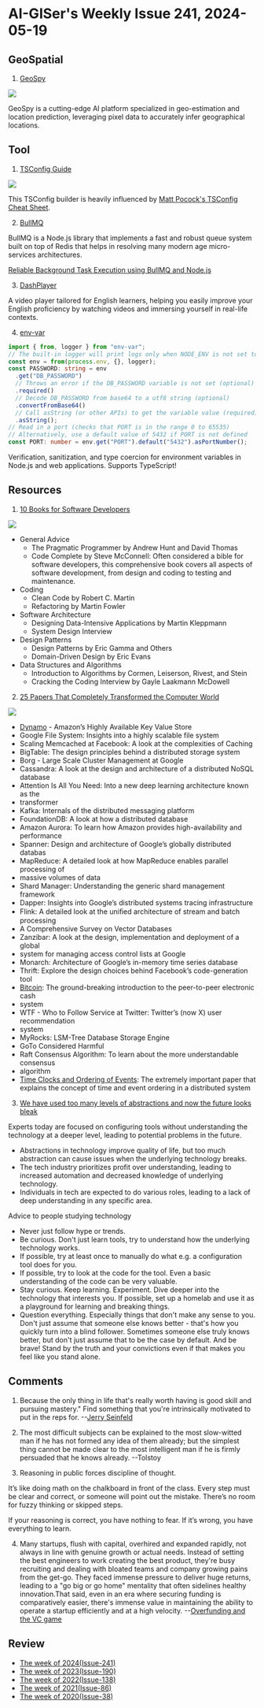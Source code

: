 # AI-GISer's Weekly Issue 241, 2024-05-19

## GeoSpatial

1. [GeoSpy](https://geospy.ai/)

![](https://framerusercontent.com/images/DAq3bZddocqjOaLY5lAwVT9vnHw.png)

GeoSpy is a cutting-edge AI platform specialized in geo-estimation and location prediction, leveraging pixel data to accurately infer geographical locations.

## Tool

1. [TSConfig Guide](https://tsconfig.guide/)

![](https://imgs.zhubai.love/120a30f518da4cd39df0ebd9a3e8041f_2192261542853668864.png)

This TSConfig builder is heavily influenced by [Matt Pocock's TSConfig Cheat Sheet](https://www.totaltypescript.com/tsconfig-cheat-sheet).

2. [BullMQ](https://github.com/taskforcesh/bullmq)

BullMQ is a Node.js library that implements a fast and robust queue system built on top of Redis that helps in resolving many modern age micro-services architectures.

[Reliable Background Task Execution using BullMQ and Node.js](https://gauravbytes.hashnode.dev/reliable-background-task-execution-using-bullmq-and-nodejs)

3. [DashPlayer](https://github.com/solidSpoon/DashPlayer)

A video player tailored for English learners, helping you easily improve your English proficiency by watching videos and immersing yourself in real-life contexts.

4. [env-var](https://github.com/evanshortiss/env-var)

```ts
import { from, logger } from "env-var";
// The built-in logger will print logs only when NODE_ENV is not set to either prod or production.
const env = from(process.env, {}, logger);
const PASSWORD: string = env
  .get("DB_PASSWORD")
  // Throws an error if the DB_PASSWORD variable is not set (optional)
  .required()
  // Decode DB_PASSWORD from base64 to a utf8 string (optional)
  .convertFromBase64()
  // Call asString (or other APIs) to get the variable value (required)
  .asString();
// Read in a port (checks that PORT is in the range 0 to 65535)
// Alternatively, use a default value of 5432 if PORT is not defined
const PORT: number = env.get("PORT").default("5432").asPortNumber();
```

Verification, sanitization, and type coercion for environment variables in Node.js and web applications. Supports TypeScript!

## Resources

1. [10 Books for Software Developers](https://blog.bytebytego.com/i/144495872/my-favorite-books-for-software-developers)

![](https://substackcdn.com/image/fetch/w_1456,c_limit,f_webp,q_auto:good,fl_lossy/https%3A%2F%2Fsubstack-post-media.s3.amazonaws.com%2Fpublic%2Fimages%2F12d664a0-da33-43da-9059-48075c1cad7d_800x1040.gif)

- General Advice
  - The Pragmatic Programmer by Andrew Hunt and David Thomas
  - Code Complete by Steve McConnell: Often considered a bible for software developers, this comprehensive book covers all aspects of software development, from design and coding to testing and maintenance.
- Coding
  - Clean Code by Robert C. Martin
  - Refactoring by Martin Fowler
- Software Architecture
  - Designing Data-Intensive Applications by Martin Kleppmann
  - System Design Interview
- Design Patterns
  - Design Patterns by Eric Gamma and Others
  - Domain-Driven Design by Eric Evans
- Data Structures and Algorithms
  - Introduction to Algorithms by Cormen, Leiserson, Rivest, and Stein
  - Cracking the Coding Interview by Gayle Laakmann McDowell

2. [25 Papers That Completely Transformed the Computer World](https://blog.bytebytego.com/i/144495872/papers-that-completely-transformed-the-computer-world)

![](https://substackcdn.com/image/fetch/w_1456,c_limit,f_webp,q_auto:good,fl_progressive:steep/https%3A%2F%2Fsubstack-post-media.s3.amazonaws.com%2Fpublic%2Fimages%2F951c4ad6-986d-490c-a2b7-bfe0d0385a1f_1280x1644.jpeg)

- [Dynamo](https://www.allthingsdistributed.com/files/amazon-dynamo-sosp2007.pdf) - Amazon’s Highly Available Key Value Store
- Google File System: Insights into a highly scalable file system
- Scaling Memcached at Facebook: A look at the complexities of Caching
- BigTable: The design principles behind a distributed storage system
- Borg - Large Scale Cluster Management at Google
- Cassandra: A look at the design and architecture of a distributed NoSQL database
- Attention Is All You Need: Into a new deep learning architecture known as the
- transformer
- Kafka: Internals of the distributed messaging platform
- FoundationDB: A look at how a distributed database
- Amazon Aurora: To learn how Amazon provides high-availability and performance
- Spanner: Design and architecture of Google’s globally distributed databas
- MapReduce: A detailed look at how MapReduce enables parallel processing of
- massive volumes of data
- Shard Manager: Understanding the generic shard management framework
- Dapper: Insights into Google’s distributed systems tracing infrastructure
- Flink: A detailed look at the uniﬁed architecture of stream and batch processing
- A Comprehensive Survey on Vector Databases
- Zanzibar: A look at the design, implementation and deployment of a global
- system for managing access control lists at Google
- Monarch: Architecture of Google’s in-memory time series database
- Thrift: Explore the design choices behind Facebook’s code-generation tool
- [Bitcoin](https://bitcoin.org/bitcoin.pdf): The ground-breaking introduction to the peer-to-peer electronic cash
- system
- WTF - Who to Follow Service at Twitter: Twitter’s (now X) user recommendation
- system
- MyRocks: LSM-Tree Database Storage Engine
- GoTo Considered Harmful
- Raft Consensus Algorithm: To learn about the more understandable consensus
- algorithm
- [Time Clocks and Ordering of Events](https://lamport.azurewebsites.net/pubs/time-clocks.pdf): The extremely important paper that explains the concept of time and event ordering in a distributed system

3. [We have used too many levels of abstractions and now the future looks bleak](https://unixdigest.com/articles/we-have-used-too-many-levels-of-abstractions-and-now-the-future-looks-bleak.html)

Experts today are focused on configuring tools without understanding the technology at a deeper level, leading to potential problems in the future.

- Abstractions in technology improve quality of life, but too much abstraction can cause issues when the underlying technology breaks.
- The tech industry prioritizes profit over understanding, leading to increased automation and decreased knowledge of underlying technology.
- Individuals in tech are expected to do various roles, leading to a lack of deep understanding in any specific area.

Advice to people studying technology

- Never just follow hype or trends.
- Be curious. Don't just learn tools, try to understand how the underlying technology works.
- If possible, try at least once to manually do what e.g. a configuration tool does for you.
- If possible, try to look at the code for the tool. Even a basic understanding of the code can be very valuable.
- Stay curious. Keep learning. Experiment. Dive deeper into the technology that interests you. If possible, set up a homelab and use it as a playground for learning and breaking things.
- Question everything. Especially things that don't make any sense to you. Don't just assume that someone else knows better - that's how you quickly turn into a blind follower. Sometimes someone else truly knows better, but don't just assume that to be the case by default. And be brave! Stand by the truth and your convictions even if that makes you feel like you stand alone.

## Comments

1. Because the only thing in life that's really worth having is good skill and pursuing mastery." Find something that you're intrinsically motivated to put in the reps for.
   --[Jerry Seinfeld](https://twitter.com/petergyang/status/1788577180701909398)

2. The most difficult subjects can be explained to the most slow-witted man if he has not formed any idea of them already; but the simplest thing cannot be made clear to the most intelligent man if he is firmly persuaded that he knows already. --Tolstoy

3. Reasoning in public forces discipline of thought.

It’s like doing math on the chalkboard in front of the class. Every step must be clear and correct, or someone will point out the mistake. There’s no room for fuzzy thinking or skipped steps.

If your reasoning is correct, you have nothing to fear. If it’s wrong, you have everything to learn.

4. Many startups, flush with capital, overhired and expanded rapidly, not always in line with genuine growth or actual needs. Instead of setting the best engineers to work creating the best product, they're busy recruiting and dealing with bloated teams and company growing pains from the get-go. They faced immense pressure to deliver huge returns, leading to a "go big or go home" mentality that often sidelines healthy innovation.That said, even in an era where securing funding is comparatively easier, there's immense value in maintaining the ability to operate a startup efficiently and at a high velocity. --[Overfunding and the VC game](https://www.june.so/blog/lean-startup-method-2024#overfunding-and-the-vc-game)

## Review

- [The week of 2024(Issue-241)](../2024/issue-241.md)
- [The week of 2023(Issue-190)](../2023/issue-190.md)
- [The week of 2022(Issue-138)](../2022/issue-138.md)
- [The week of 2021(Issue-86)](../2021/issue-86.md)
- [The week of 2020(Issue-38)](../2020/issue-38.md)
